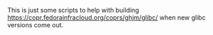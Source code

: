 This is just some scripts to help with building https://copr.fedorainfracloud.org/coprs/ghjm/glibc/ when new glibc versions come out.
